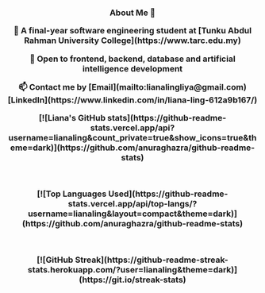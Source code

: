 <h3 align="center"> About Me 🤗 </p>

<!--
**lianaling/lianaling** is a ✨ _special_ ✨ repository because its `README.md` (this file) appears on your GitHub profile.

Here are some ideas to get you started:

- 🔭 I’m currently working on ...
- 🌱 I’m currently learning ...
- 👯 I’m looking to collaborate on ...
- 🤔 I’m looking for help with ...
- 💬 Ask me about ...
- 📫 How to reach me: ...
- 😄 Pronouns: ...
- ⚡ Fun fact: ...
 -->
 
 <p align="center">🙋‍ A final-year software engineering student at [Tunku Abdul Rahman University College](https://www.tarc.edu.my)</p>
 <p align="center">🌱 Open to frontend, backend, database and artificial intelligence development</p>
 <p align="center">📫 Contact me by [Email](mailto:lianalingliya@gmail.com) [LinkedIn](https://www.linkedin.com/in/liana-ling-612a9b167/)</p>

<p align="center">[![Liana's GitHub stats](https://github-readme-stats.vercel.app/api?username=lianaling&count_private=true&show_icons=true&theme=dark)](https://github.com/anuraghazra/github-readme-stats)</p>
<br />
<p align="center">[![Top Languages Used](https://github-readme-stats.vercel.app/api/top-langs/?username=lianaling&layout=compact&theme=dark)](https://github.com/anuraghazra/github-readme-stats)</p>
<br />
<p align="center">[![GitHub Streak](https://github-readme-streak-stats.herokuapp.com/?user=lianaling&theme=dark)](https://git.io/streak-stats)</p>

